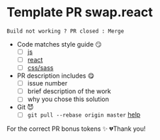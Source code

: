 # Template PR swap.react

`Build not working ? PR closed : Merge`

* Code matches style guide 😏
  - [ ] [js](https://github.com/airbnb/javascript#ecmascript-6-es-2015-styles)
  - [ ] [react](https://github.com/airbnb/javascript/tree/master/react)
  - [ ] [css/sass](https://github.com/airbnb/css)
* PR description includes  😋
  - [ ] issue number
  - [ ] brief description of the work
  - [ ] why you chose this solution
* Git 😈
  - [ ] `git pull --rebase origin master` [help](https://git-scm.com/book/en/v2/Git-Branching-Rebasing)

For the correct PR bonus tokens ✨
💔Thank you!

